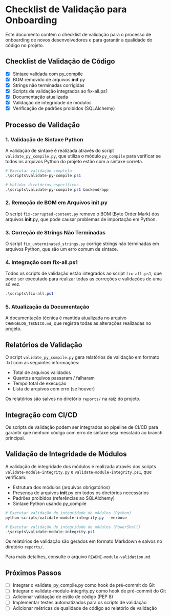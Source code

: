# Checklist de Validação para Onboarding

Este documento contém o checklist de validação para o processo de onboarding de novos desenvolvedores e para garantir a qualidade do código no projeto.

## Checklist de Validação de Código

- [x] Sintaxe validada com py_compile
- [x] BOM removido de arquivos __init__.py
- [x] Strings não terminadas corrigidas
- [x] Scripts de validação integrados ao fix-all.ps1
- [x] Documentação atualizada
- [x] Validação de integridade de módulos
- [x] Verificação de padrões proibidos (SQLAlchemy)

## Processo de Validação

### 1. Validação de Sintaxe Python

A validação de sintaxe é realizada através do script `validate_py_compile.py`, que utiliza o módulo `py_compile` para verificar se todos os arquivos Python do projeto estão com a sintaxe correta.

```powershell
# Executar validação completa
.\scripts\validate-py-compile.ps1

# Validar diretórios específicos
.\scripts\validate-py-compile.ps1 backend/app
```

### 2. Remoção de BOM em Arquivos __init__.py

O script `fix-corrupted-content.py` remove o BOM (Byte Order Mark) dos arquivos __init__.py, que pode causar problemas de importação em Python.

### 3. Correção de Strings Não Terminadas

O script `fix_unterminated_strings.py` corrige strings não terminadas em arquivos Python, que são um erro comum de sintaxe.

### 4. Integração com fix-all.ps1

Todos os scripts de validação estão integrados ao script `fix-all.ps1`, que pode ser executado para realizar todas as correções e validações de uma só vez.

```powershell
.\scripts\fix-all.ps1
```

### 5. Atualização da Documentação

A documentação técnica é mantida atualizada no arquivo `CHANGELOG_TECNICO.md`, que registra todas as alterações realizadas no projeto.

## Relatórios de Validação

O script `validate_py_compile.py` gera relatórios de validação em formato .txt com as seguintes informações:

- Total de arquivos validados
- Quantos arquivos passaram / falharam
- Tempo total de execução
- Lista de arquivos com erro (se houver)

Os relatórios são salvos no diretório `reports/` na raiz do projeto.

## Integração com CI/CD

Os scripts de validação podem ser integrados ao pipeline de CI/CD para garantir que nenhum código com erro de sintaxe seja mesclado ao branch principal.

## Validação de Integridade de Módulos

A validação de integridade dos módulos é realizada através dos scripts `validate-module-integrity.py` e `validate-module-integrity.ps1`, que verificam:

- Estrutura dos módulos (arquivos obrigatórios)
- Presença de arquivos __init__.py em todos os diretórios necessários
- Padrões proibidos (referências ao SQLAlchemy)
- Sintaxe Python usando py_compile

```powershell
# Executar validação de integridade de módulos (Python)
python scripts/validate-module-integrity.py --verbose

# Executar validação de integridade de módulos (PowerShell)
.\scripts\validate-module-integrity.ps1
```

Os relatórios de validação são gerados em formato Markdown e salvos no diretório `reports/`.

Para mais detalhes, consulte o arquivo `README-module-validation.md`.

## Próximos Passos

- [ ] Integrar o validate_py_compile.py como hook de pré-commit do Git
- [ ] Integrar o validate-module-integrity.py como hook de pré-commit do Git
- [ ] Adicionar validação de estilo de código (PEP 8)
- [ ] Implementar testes automatizados para os scripts de validação
- [ ] Adicionar métricas de qualidade de código ao relatório de validação
